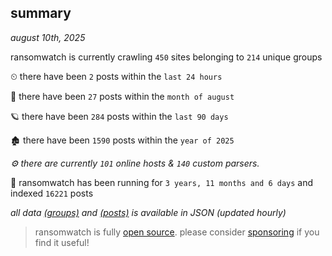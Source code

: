 
## summary
_august 10th, 2025_

ransomwatch is currently crawling `450` sites belonging to `214` unique groups

⏲ there have been `2` posts within the `last 24 hours`

🦈 there have been `27` posts within the `month of august`

🪐 there have been `284` posts within the `last 90 days`

🏚 there have been `1590` posts within the `year of 2025`

_⚙️ there are currently `101` online hosts & `140` custom parsers._

🦕 ransomwatch has been running for `3 years, 11 months and 6 days` and indexed `16221` posts

_all data  [(groups)](http://ransomwhat.telemetry.ltd/groups) and [(posts)](http://ransomwhat.telemetry.ltd/posts) is available in JSON (updated hourly)_

> ransomwatch is fully [open source](https://github.com/joshhighet/ransomwatch#ransomwatch--). please consider [sponsoring](https://github.com/sponsors/joshhighet) if you find it useful!

